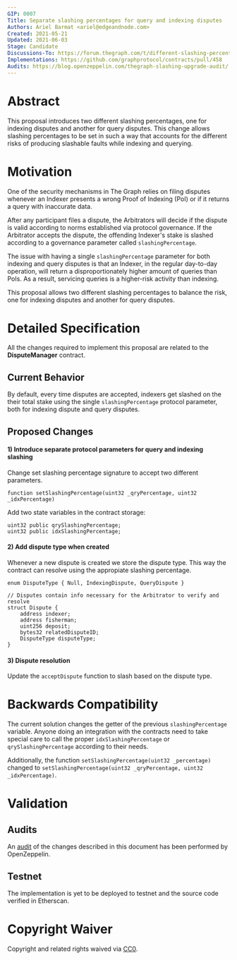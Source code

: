 ```yaml
---
GIP: 0007
Title: Separate slashing percentages for query and indexing disputes
Authors: Ariel Barmat <ariel@edgeandnode.com>
Created: 2021-05-21
Updated: 2021-06-03
Stage: Candidate
Discussions-To: https://forum.thegraph.com/t/different-slashing-percentages-for-query-and-indexing-disputes/2020
Implementations: https://github.com/graphprotocol/contracts/pull/458
Audits: https://blog.openzeppelin.com/thegraph-slashing-upgrade-audit/
---
```


# Abstract

This proposal introduces two different slashing percentages, one for indexing disputes and another for query disputes. This change allows slashing percentages to be set in such a way that accounts for the different risks of producing slashable faults while indexing and querying.

# Motivation

One of the security mechanisms in The Graph relies on filing disputes whenever an Indexer presents a wrong Proof of Indexing (PoI) or if it returns a query with inaccurate data.

After any participant files a dispute, the Arbitrators will decide if the dispute is valid according to norms established via protocol governance. If the Arbitrator accepts the dispute, the offending Indexer's stake is slashed according to a governance parameter called `slashingPercentage`.

The issue with having a single `slashingPercentage` parameter for both indexing and query disputes is that an Indexer, in the regular day-to-day operation, will return a disproportionately higher amount of queries than PoIs. As a result, servicing queries is a higher-risk activity than indexing.

This proposal allows two different slashing percentages to balance the risk, one for indexing disputes and another for query disputes.

# Detailed Specification

All the changes required to implement this proposal are related to the **DisputeManager** contract.

## Current Behavior

By default, every time disputes are accepted, indexers get slashed on the their total stake using the single `slashingPercentage` protocol parameter, both for indexing dispute and query disputes.

## Proposed Changes

#### 1) Introduce separate protocol parameters for query and indexing slashing

Change set slashing percentage signature to accept two different parameters.

```
function setSlashingPercentage(uint32 _qryPercentage, uint32 _idxPercentage)
```

Add two state variables in the contract storage:

```
uint32 public qrySlashingPercentage;
uint32 public idxSlashingPercentage;
```

#### 2) Add dispute type when created

Whenever a new dispute is created we store the dispute type. This way the contract can resolve using the appropiate slashing percentage.

```
enum DisputeType { Null, IndexingDispute, QueryDispute }

// Disputes contain info necessary for the Arbitrator to verify and resolve
struct Dispute {
    address indexer;
    address fisherman;
    uint256 deposit;
    bytes32 relatedDisputeID;
    DisputeType disputeType;
}
```

#### 3) Dispute resolution

Update the `acceptDispute` function to slash based on the dispute type.

# Backwards Compatibility

The current solution changes the getter of the previous `slashingPercentage` variable. Anyone doing an integration with the contracts need to take special care to call the proper `idxSlashingPercentage` or `qrySlashingPercentage` according to their needs.

Additionally, the function `setSlashingPercentage(uint32 _percentage)` changed to `setSlashingPercentage(uint32 _qryPercentage, uint32 _idxPercentage)`.

# Validation

## Audits

An [audit](https://blog.openzeppelin.com/thegraph-slashing-upgrade-audit/) of the changes described in this document has been performed by OpenZeppelin.

## Testnet

The implementation is yet to be deployed to testnet and the source code verified in Etherscan.

# Copyright Waiver

Copyright and related rights waived via [CC0](https://creativecommons.org/publicdomain/zero/1.0/).
